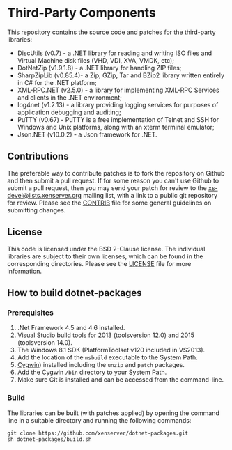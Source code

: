 # Third-Party Components

This repository contains the source code and patches for the third-party
libraries:

* DiscUtils (v0.7) - a .NET library for reading and writing ISO files
  and Virtual Machine disk files (VHD, VDI, XVA, VMDK, etc);
* DotNetZip (v1.9.1.8) - a .NET library for handling ZIP files;
* SharpZipLib (v0.85.4)- a Zip, GZip, Tar and BZip2 library written
  entirely in C# for the .NET platform;
* XML-RPC.NET (v2.5.0) - a library for implementing XML-RPC Services
  and clients in the .NET environment;
* log4net (v1.2.13) - a library providing logging services for purposes
  of application debugging and auditing;
* PuTTY (v0.67) - PuTTY is a free implementation of Telnet and SSH for
  Windows and Unix platforms, along with an xterm terminal emulator;
* Json.NET (v10.0.2) - a Json framework for .NET.

## Contributions

The preferable way to contribute patches is to fork the repository on Github and
then submit a pull request. If for some reason you can't use Github to submit a
pull request, then you may send your patch for review to the
xs-devel@lists.xenserver.org mailing list, with a link to a public git repository
for review. Please see the [CONTRIB](CONTRIB) file for some general guidelines on submitting
changes.

## License

This code is licensed under the BSD 2-Clause license. The individual libraries
are subject to their own licenses, which can be found in the corresponding
directories. Please see the [LICENSE](LICENSE) file for more information.

## How to build dotnet-packages

### Prerequisites

1. .Net Framework 4.5 and 4.6 installed.
2. Visual Studio build tools for 2013 (toolsversion 12.0) and 2015 (toolsversion 14.0).
3. The Windows 8.1 SDK (PlatformToolset v120 included in VS2013).
4. Add the location of the `msbuild` executable to the System Path.
5. [Cygwin](http://www.cygwin.com)) installed including the `unzip` and `patch` packages.
6. Add the Cygwin `/bin` directory to your System Path.
7. Make sure Git is installed and can be accessed from the command-line.

### Build

The libraries can be built (with patches applied) by opening the command line in
a suitable directory and running the following commands:

```shell
git clone https://github.com/xenserver/dotnet-packages.git
sh dotnet-packages/build.sh
```
